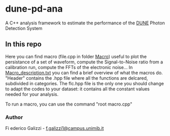 # dune-pd-ana

A C++ analysis framework to estimate the performance of the [DUNE](https://www.dunescience.org) Photon Detection System

## In this repo

Here you can find macro (file.cpp in folder [Macro](Macro)) useful to plot the
persistance of a set of waveform, compute the Signal-to-Noise ratio from
a calibration run, compute the FFTs of the electronic noise... In
[Macro_description.txt](Macro_description.txt) you can find a brief overview of what the macros do.
"Header" contains the .hpp file where all the functions are delcared,
subdivided in categories. The flc.hpp file is the only one you should change to
adapt the codes to your dataset: it contains all the constant values needed for
your analysis.

To run a macro, you can use the command "root macro.cpp"

### Author
Fi
ederico Galizzi - f.galizzi1@campus.unimib.it
